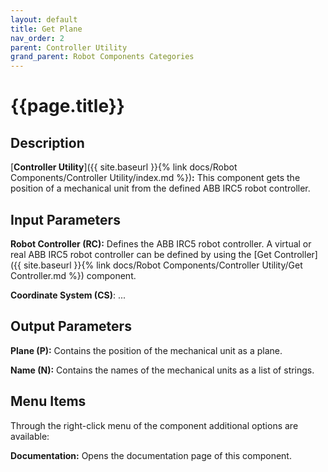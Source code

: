 ```yaml
---
layout: default
title: Get Plane
nav_order: 2
parent: Controller Utility
grand_parent: Robot Components Categories
---
```


# **{{page.title}}**

## **Description**

[**Controller Utility**]({{ site.baseurl }}{% link docs/Robot Components/Controller Utility/index.md %})**:** This component gets the position of a mechanical unit from the defined ABB IRC5 robot controller.

## **Input Parameters**

**Robot Controller (RC):** Defines the ABB IRC5 robot controller. A virtual or real ABB IRC5 robot controller can be defined by using the [Get Controller]({{ site.baseurl }}{% link docs/Robot Components/Controller Utility/Get Controller.md %}) component.

**Coordinate System (CS)**: ...

## **Output Parameters**

**Plane (P):** Contains the position of the mechanical unit as a plane.

**Name (N):** Contains the names of the mechanical units as a list of strings.

## **Menu Items**

Through the right-click menu of the component additional options are available:

**Documentation:** Opens the documentation page of this component.


